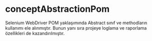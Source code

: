 # conceptAbstractionPom
Selenium WebDriver POM yaklaşımında Abstract sınıf ve methodların kullanımı ele alınmıştır. Bunun yanı sıra projeye loglama ve raporlama özellikleri de kazandırılmıştır.

